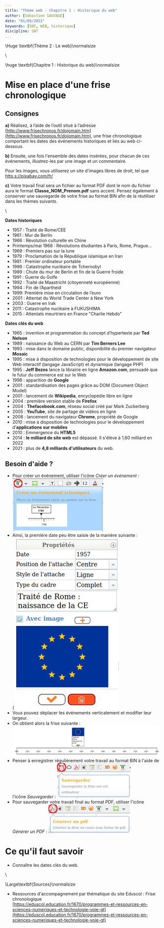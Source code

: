 ```yaml
---
title: "Thème web - Chapitre 1 : Historique du web"
author: [Sébastien SAUVAGE]
date: "01/09/2022"
keywords: [SNT, WEB, historique]
discipline: SNT
...
```


\Huge \textbf{Thème 2 : Le web}\normalsize  

\ 

\huge \textbf{Chapitre 1 : Historique du web}\normalsize

# Mise en place d'une frise chronologique

## Consignes

**a)** Réalisez, à l’aide de l’outil situé à l’adresse [http://www.frisechronos.fr/dojomain.htm](http://www.frisechronos.fr/dojomain.htm), une frise chronologique comportant les dates des événements historiques et liés au web ci-dessous.

**b)** Ensuite, une fois l'ensemble des dates insérées, pour chacun de ces événements, illustrez-les par une image et un commentaire.

Pour les images, vous utiliserez un site d'images libres de droit, tel que [http,s://pixabay.com/fr/](https://pixabay.com/fr/)

**c)** Votre travail final sera un fichier au format PDF dont le nom du fichier aura le format **Classe_NOM_Prenom.pdf** sans accent.  Pensez également à conserver une sauvegarde de votre frise au format BIN afin de la réutiliser dans les thèmes suivants.



\

**Dates historiques**  

- 1957 : Traité de Rome/CEE
- 1961 : Mur de Berlin
- 1966 : Révolution culturelle en Chine
- Printemps/mai 1968 : Révolutions étudiantes à Paris, Rome, Prague...
- 1969 : Premiers pas sur la lune
- 1979 : Proclamation de la République islamique en Iran
- 1981 : Premier ordinateur portable
- 1986 : Catastrophe nucléaire de Tchernobyl
- 1989 : Chute du mur de Berlin et fin de la Guerre froide
- 1991 : Guerre du Golfe
- 1992 : Traité de Maastricht (citoyenneté européenne)
- 1994 : Fin de l’Apartheid
- 1999: Première mise en circulation de l’euro
- 2001 : Attentat du World Trade Center à New York
- 2003 : Guerre en Irak
- 2011 : Catastrophe nucléaire à FUKUSHIMA
- 2015 : Attentats meurtriers en France "Charlie Hebdo"

**Dates clés du web**  

- 1965 : invention et programmation du concept d’hypertexte par **Ted Nelson**
- 1989 : naissance du Web au CERN par **Tim Berners Lee**
- 1993 : mise dans le domaine public, disponibilité du premier navigateur **Mosaic**
- 1995 : mise à disposition de technologies pour le développement de site Web interactif (langage JavaScript) et dynamique (langage PHP)
- 1995 : **Jeff Bezos** lance la librairie en ligne **Amazon.com**, persuadé que le futur du commerce est sur le Web
- 1998 : apparition de **Google**
- 2001 : standardisation des pages grâce au DOM (Document Object Model)
- 2001 : lancement de **Wikipedia**, encyclopédie libre en ligne
- 2004 : première version stable de **Firefox**
- 2004 : **Thefacebook.com**, réseau social créé par Mark Zuckerberg
- 2005 : **YouTube**, site de partage de vidéos en ligne
- 2008 : lancement du navigateur **Chrome**, propriété de Google
- 2010 : mise à disposition de technologies pour le développement d’**applications sur mobiles**
- 2010 : Emmergence du **HTML5**
- 2014 : **le milliard de site web** est dépassé. Il s'élève à 1,60 milliard en 2022
- 2021 : plus de **4,8 milliards d'utilisateurs** du web. 

## Besoin d'aide ?

- Pour créer un événement, utiliser l'icône _Créer un événement_ : ![Créer un événement](web_01_Frise_IconeEvenement.png)
- Ainsi, la première date peu être saisie de la manière suivante :  
{![Saisie d'une date](./web_01_Frise_ExempleSaisie.png)
- Vous pouvez déplacer les événements verticalement et modifier leur largeur.
- On obtient alors la frise suivante :  
![Frise provisoire](./web_01_Frise_ExempleFrise.png)
- Penser à enregistrer régulièrement votre travail au format BIN à l'aide de l'icône _Sauvegarder_ : ![Sauvegarder](./web_01_Frise_IconeEnregistrer.png)
- Pour sauvegarder votre travail final au format PDF, utiliser l'icône _Générer un PDF_ : ![Générer un PDF](./web_01_Frise_Iconepdf.png)

# Ce qu'il faut savoir

- Connaître les dates clés du web.

\ 

\Large\textbf{Sources}\normalsize

- Ressources d'accompagnement par thématique du site Eduscol : Frise chronologique  
[https://eduscol.education.fr/1670/programmes-et-ressources-en-sciences-numeriques-et-technologie-voie-gt](https://eduscol.education.fr/1670/programmes-et-ressources-en-sciences-numeriques-et-technologie-voie-gt)